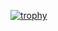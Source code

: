 [![trophy](https://github-profile-trophy.vercel.app/?username=gomesuit&theme=onedark&column=7
)](https://github.com/ryo-ma/github-profile-trophy)

